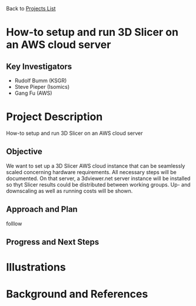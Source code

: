 Back to [Projects List](../../README.md#ProjectsList)

# How-to setup and run 3D Slicer on an AWS cloud server


## Key Investigators

- Rudolf Bumm (KSGR)
- Steve Pieper (Isomics) 
- Gang Fu (AWS)

# Project Description

How-to setup and run 3D Slicer on an AWS cloud server

## Objective

We want to set up a 3D Slicer AWS cloud instance that can be seamlessly scaled concerning hardware requirements. 
All necessary steps will be documented. 
On that server, a 3dviewer.net server instance will be installed so thyt Slicer results could be distributed between working groups.
Up- and downscaling as well as running costs will be shown. 



## Approach and Plan

folllow

## Progress and Next Steps


# Illustrations


# Background and References

